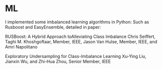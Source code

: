 # ML
I implemented some imbalanced learning algorithms in Python:
Such as Rusboost and EasyEnsemble, detailed in paper:

RUSBoost: A Hybrid Approach toAlleviating Class Imbalance
Chris Seiffert, Taghi M. Khoshgoftaar, Member, IEEE, Jason Van Hulse, Member, IEEE, and Amri Napolitano

Exploratory Undersampling for  Class-Imbalance Learning
Xu-Ying Liu, Jianxin Wu, and Zhi-Hua Zhou, Senior Member, IEEE
